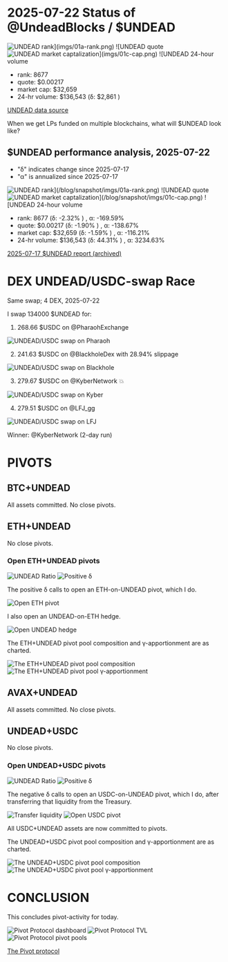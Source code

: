 # 2025-07-22 Status of @UndeadBlocks / $UNDEAD 

![$UNDEAD rank](imgs/01a-rank.png) 
![$UNDEAD quote](imgs/01b-quote.png) 
![$UNDEAD market captalization](imgs/01c-cap.png) 
![$UNDEAD 24-hour volume](imgs/01d-vol.png) 

* rank: 8677 
* quote: $0.00217 
* market cap: $32,659 
* 24-hr volume: $136,543 (δ: $2,861 ) 


[UNDEAD data source](https://www.coingecko.com/en/coins/undead-blocks) 



When we get LPs funded on multiple blockchains, what will $UNDEAD look like? 

## $UNDEAD performance analysis, 2025-07-22 

* "δ" indicates change since 2025-07-17 
* "α" is annualized since 2025-07-17 

![$UNDEAD rank](/blog/snapshot/imgs/01a-rank.png) 
![$UNDEAD quote](/blog/snapshot/imgs/01b-quote.png) 
![$UNDEAD market captalization](/blog/snapshot/imgs/01c-cap.png) 
![$UNDEAD 24-hour volume](/blog/snapshot/imgs/01d-vol.png) 

* rank: 8677 (δ: -2.32% ) , α: -169.59% 
* quote: $0.00217 (δ: -1.90% ) , α: -138.67% 
* market cap: $32,659 (δ: -1.59% ) , α: -116.21% 
* 24-hr volume: $136,543 (δ: 44.31% ) , α: 3234.63% 

[2025-07-17 $UNDEAD report (archived)](https://github.com/pivoteur/biz/tree/main/blog/snapshot) 
# DEX UNDEAD/USDC-swap Race 

Same swap; 4 DEX, 2025-07-22 

I swap 134000 $UNDEAD for: 

1. 268.66 $USDC on @PharaohExchange 

![UNDEAD/USDC swap on Pharaoh](imgs/02a-pharaoh.png) 

2. 241.63 $USDC on @BlackholeDex with 28.94% slippage 

![UNDEAD/USDC swap on Blackhole](imgs/02b-blackhole.png) 

3. 279.67 $USDC on @KyberNetwork 💥 

![UNDEAD/USDC swap on Kyber](imgs/02c-kyber.png) 

4. 279.51 $USDC on @LFJ_gg 

![UNDEAD/USDC swap on LFJ](imgs/02d-lfj.png) 

Winner: @KyberNetwork (2-day run) 
# PIVOTS 

## BTC+UNDEAD 



All assets committed. No close pivots. 
## ETH+UNDEAD 



No close pivots. 

### Open ETH+UNDEAD pivots 

![UNDEAD Ratio](imgs/03a-ratio.png) 
![Positive δ](imgs/03b-delta.png) 

The positive δ calls to open an ETH-on-UNDEAD pivot, which I do. 

![Open ETH pivot](imgs/03c-open-eth-pivot.png) 

I also open an UNDEAD-on-ETH hedge. 

![Open UNDEAD hedge](imgs/03d-open-undead-hedge.png) 



The ETH+UNDEAD pivot pool composition and γ-apportionment are as charted. 

![The ETH+UNDEAD pivot pool composition](imgs/04a-comp.png) 
![The ETH+UNDEAD pivot pool γ-apportionment](imgs/04b-apport.png) 
## AVAX+UNDEAD 



All assets committed. No close pivots. 
## UNDEAD+USDC 



No close pivots. 

### Open UNDEAD+USDC pivots 

![UNDEAD Ratio](imgs/05a-ratio.png) 
![Positive δ](imgs/05b-delta.png) 

The negative δ calls to open an USDC-on-UNDEAD pivot, which I do, after transferring that liquidity from the Treasury.

![Transfer liquidity](imgs/05c-xfer-liquidity.png)
![Open USDC pivot](imgs/05d-open-usdc-pivot.png) 

All USDC+UNDEAD assets are now committed to pivots. 

The UNDEAD+USDC pivot pool composition and γ-apportionment are as charted. 

![The UNDEAD+USDC pivot pool composition](imgs/06a-comp.png) 
![The UNDEAD+USDC pivot pool γ-apportionment](imgs/06b-apport.png) 
# CONCLUSION 

This concludes pivot-activity for today. 

![Pivot Protocol dashboard](imgs/07a-dash.png) 
![Pivot Protocol TVL](imgs/07b-tvl.png) 
![Pivot Protocol pivot pools](imgs/07c-pools.png) 


[The Pivot protocol](https://pivoteur.github.io/#) 
